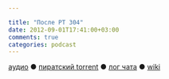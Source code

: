 ```yaml
---

title: "После РТ 304"
date: 2012-09-01T17:41:00+03:00
comments: true
categories: podcast
---
```

[аудио](http://cdn.radio-t.com/rt304post.mp3) ● [пиратский torrent](http://pirates.radio-t.com/torrents/rt304post.mp3.torrent) ● [лог чата](http://chat.radio-t.com/logs/radio-t-304.html) ● [wiki](http://wiki.radio-t.com/%D0%9F%D0%BE%D1%81%D0%BB%D0%B5_%D0%A0%D0%A2_304) <audio src="http://cdn.radio-t.com/rt304post.mp3" preload="none">
